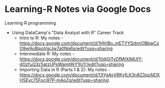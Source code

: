 # Learning-R Notes via Google Docs
Learning R programming

- Using DataCamp's "Data Analyst with R" Career Track
    - Intro to R:
    My notes - https://docs.google.com/document/d/1HIrlBo_mETYYSdnnOBbwCzO9w9u8IpqVgrJw7a0Nq6s/edit?usp=sharing
    - Intermediate R:
    My notes - https://docs.google.com/document/d/10dj0jTyDfMtXiMUIY-dOzfuQ3z5atzUPpWamhNY1IUY/edit?usp=sharing
    - Importing Data in R (Parts 1 & 2):
    My notes - https://docs.google.com/document/d/13YgAvVRKyfLK3n823qzAElXHSEyc75Foci97P-mAoZg/edit?usp=sharing
    
